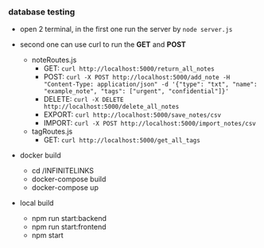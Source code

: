 ### database testing
- open 2 terminal, in the first one run the server by `node server.js`
- second one can use curl to run the **GET** and **POST**
    - noteRoutes.js
        - GET: `curl http://localhost:5000/return_all_notes`
        - POST: `curl -X POST http://localhost:5000/add_note -H "Content-Type: application/json" -d '{"type": "txt", "name": "example_note", "tags": ["urgent", "confidential"]}'`
        - DELETE: `curl -X DELETE http://localhost:5000/delete_all_notes`
        - EXPORT: `curl http://localhost:5000/save_notes/csv`
        - IMPORT: `curl -X POST http://localhost:5000/import_notes/csv`
    - tagRoutes.js
        - GET: `curl http://localhost:5000/get_all_tags`

- docker build 
    - cd /INFINITELINKS
    - docker-compose build
    - docker-compose up 
- local build
    - npm run start:backend
    - npm run start:frontend
    - npm start
    
